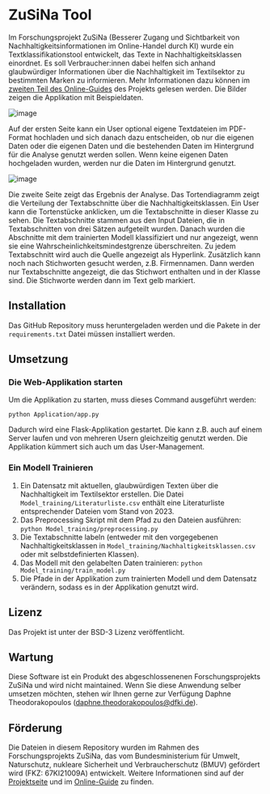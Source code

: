 # ZuSiNa Tool

Im Forschungsprojekt ZuSiNa (Besserer Zugang und Sichtbarkeit von Nachhaltigkeitsinformationen im Online-Handel durch KI) wurde ein Textklassifikationstool entwickelt, das Texte in Nachhaltigkeitsklassen einordnet. Es soll Verbraucher:innen dabei helfen sich anhand glaubwürdiger Informationen über die Nachhaltigkeit im Textilsektor zu bestimmten Marken zu informieren. Mehr Informationen dazu können im [zweiten Teil des Online-Guides](https://www.zusina-guide.de/glaubwuerdige-nachhaltigkeitsinformation/) des Projekts gelesen werden. Die Bilder zeigen die Applikation mit Beispieldaten.

![image](https://github.com/DFKI-NI/zusina_tool/assets/56087728/d1fbb43e-d9fd-440e-bacb-d48f58d1d3f4)

Auf der ersten Seite kann ein User optional eigene Textdateien im PDF-Format hochladen und sich danach dazu entscheiden, ob nur die eigenen Daten oder die eigenen Daten und die bestehenden Daten im Hintergrund für die Analyse genutzt werden sollen. Wenn keine eigenen Daten hochgeladen wurden, werden nur die Daten im Hintergrund genutzt.

![image](https://github.com/DFKI-NI/zusina_tool/assets/56087728/7735efef-806f-45d4-812d-d614b899e98b)

Die zweite Seite zeigt das Ergebnis der Analyse. Das Tortendiagramm zeigt die Verteilung der Textabschnitte über die Nachhaltigkeitsklassen. Ein User kann die Tortenstücke anklicken, um die Textabschnitte in dieser Klasse zu sehen. Die Textabschnitte stammen aus den Input Dateien, die in Textabschnitten von drei Sätzen aufgeteilt wurden. Danach wurden die Abschnitte mit dem trainierten Modell klassifiziert und nur angezeigt, wenn sie eine Wahrscheinlichkeitsmindestgrenze überschreiten. Zu jedem Textabschnitt wird auch die Quelle angezeigt als Hyperlink. Zusätzlich kann noch nach Stichworten gesucht werden, z.B. Firmennamen. Dann werden nur Textabschnitte angezeigt, die das Stichwort enthalten und in der Klasse sind. Die Stichworte werden dann im Text gelb markiert.

## Installation
Das GitHub Repository muss heruntergeladen werden und die Pakete in der `requirements.txt` Datei müssen installiert werden.

## Umsetzung
### Die Web-Applikation starten
Um die Applikation zu starten, muss dieses Command ausgeführt werden:

`python Application/app.py`

Dadurch wird eine Flask-Applikation gestartet. Die kann z.B. auch auf einem Server laufen und von mehreren Usern gleichzeitig genutzt werden. Die Applikation kümmert sich auch um das User-Management.

### Ein Modell Trainieren
1. Ein Datensatz mit aktuellen, glaubwürdigen Texten über die Nachhaltigkeit im Textilsektor erstellen. Die Datei `Model_training/Literaturliste.csv` enthält eine Literaturliste entsprechender Dateien vom Stand von 2023.
2. Das Preprocessing Skript mit dem Pfad zu den Dateien ausführen: `python Model_training/preprocessing.py`
3. Die Textabschnitte labeln (entweder mit den vorgegebenen Nachhaltigkeitsklassen in `Model_training/Nachhaltigkeitsklassen.csv` oder mit selbstdefinierten Klassen).
4. Das Modell mit den gelabelten Daten trainieren:  `python Model_training/train_model.py`
5. Die Pfade in der Applikation zum trainierten Modell und dem Datensatz verändern, sodass es in der Applikation genutzt wird.

## Lizenz
Das Projekt ist unter der BSD-3 Lizenz veröffentlicht.

## Wartung
Diese Software ist ein Produkt des abgeschlossenenen Forschungsprojekts ZuSiNa und wird nicht maintained. Wenn Sie diese Anwendung selber umsetzen möchten, stehen wir Ihnen gerne zur Verfügung Daphne Theodorakopoulos (daphne.theodorakopoulos@dfki.de).


## Förderung
Die Dateien in diesem Repository wurden im Rahmen des Forschungsprojekts ZuSiNa, das vom Bundesministerium für Umwelt, Naturschutz, nukleare Sicherheit und Verbraucherschutz (BMUV) gefördert wird (FKZ: 67KI21009A) entwickelt. Weitere Informationen sind auf der [Projektseite](https://www.zusina-projekt.de/) und im [Online-Guide](https://www.zusina-guide.de/) zu finden. 







